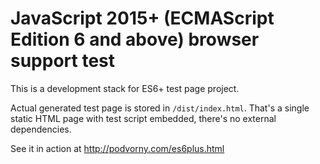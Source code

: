 # JavaScript 2015+ (ECMAScript Edition 6 and above) browser support test

This is a development stack for ES6+ test page project.

Actual generated test page is stored in `/dist/index.html`.
That's a single static HTML page with test script embedded, there's no external dependencies.

See it in action at http://podvorny.com/es6plus.html
